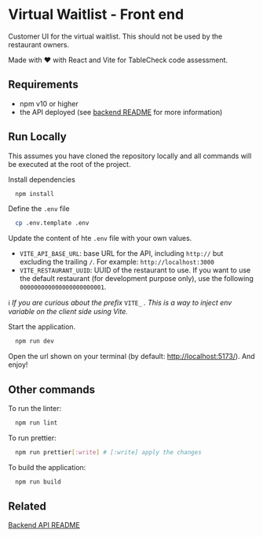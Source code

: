 
# Virtual Waitlist - Front end

Customer UI for the virtual waitlist. This should not be used by the restaurant owners.

Made with ❤️ with React and Vite for TableCheck code assessment.


## Requirements

- npm v10 or higher
- the API deployed (see [backend README](../backend/README.md) for more information)

## Run Locally

This assumes you have cloned the repository locally and all commands will be executed at the root of the project.

Install dependencies

```bash
  npm install
```

Define the `.env` file

```bash
  cp .env.template .env
```

Update the content of hte `.env` file with your own values.

- `VITE_API_BASE_URL`: base URL for the API, including `http://` but excluding the trailing `/`. For example: `http://localhost:3000`
- `VITE_RESTAURANT_UUID`: UUID of the restaurant to use. If you want to use the default restaurant (for development purpose only), use the following `000000000000000000000001`.

ℹ️ _If you are curious about the prefix_ `VITE_` _. This is a way to inject env variable on the client side using Vite._


Start the application.

```bash
  npm run dev
```

Open the url shown on your terminal (by default: [http://localhost:5173/](http://localhost:5173/)). And enjoy!


## Other commands

To run the linter:

```bash
  npm run lint
```

To run prettier:

```bash
  npm run prettier[:write] # [:write] apply the changes
```

To build the application:

```bash
  npm run build
```


## Related

[Backend API README](../backend/readme.md)

